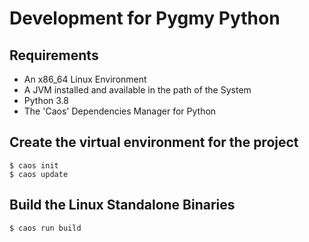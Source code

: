# Development for Pygmy Python

## Requirements
* An x86_64 Linux Environment
* A JVM installed and available in the path of the System
* Python 3.8
* The 'Caos' Dependencies Manager for Python


## Create the virtual environment for the project
```
$ caos init
$ caos update
```

## Build the Linux Standalone Binaries
```
$ caos run build
```